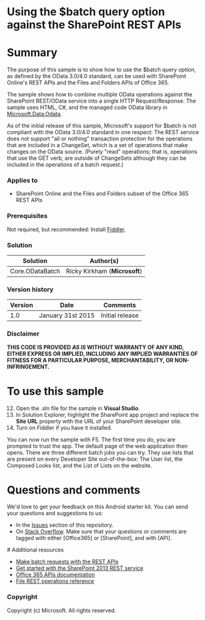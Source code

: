 # Using the $batch query option against the SharePoint REST APIs #

# Summary #
The purpose of this sample is to show how to use the $batch query option, as defined by the OData 3.0/4.0 standard, can be used with SharePoint Online's REST APIs and the Files and Folders APIs of Office 365.

The sample shows how to combine multiple OData operations against the SharePoint REST/OData service into a single HTTP Request/Response. The sample uses HTML, C#, and the managed code OData library in [Microsoft.Data.Odata](http://msdn.microsoft.com/en-us/office/microsoft.data.odata(v=vs.90)).

As of the initial release of this sample, Microsoft's support for $batch is not compliant with the OData 3.0/4.0 standard in one respect: The REST service does not support "all or nothing" transaction protection for the operations that are included in a ChangeSet, which is a set of operations that make changes on the OData source. (Purely "read" operations; that is, operations that use the GET verb, are outside of ChangeSets although they can be included in the operations of a batch request.)

### Applies to ###
-  SharePoint Online and the Files and Folders subset of the Office 365 REST APIs

### Prerequisites ###
Not required, but recommended: Install [Fiddler](http://www.telerik.com/fiddler).

### Solution ###
Solution | Author(s)
---------|----------
Core.ODataBatch | Ricky Kirkham (**Microsoft**)

### Version history ###
Version  | Date | Comments
---------| -----| --------
1.0  | January 31st 2015 | Initial release

### Disclaimer ###
**THIS CODE IS PROVIDED *AS IS* WITHOUT WARRANTY OF ANY KIND, EITHER EXPRESS OR IMPLIED, INCLUDING ANY IMPLIED WARRANTIES OF FITNESS FOR A PARTICULAR PURPOSE, MERCHANTABILITY, OR NON-INFRINGEMENT.**

# To use this sample #

12. Open the .sln file for the sample in **Visual Studio**.
13. In Solution Explorer, highlight the SharePoint app project and replace the **Site URL** property with the URL of your SharePoint developer site.
14. Turn on Fiddler if you have it installed.

You can now run the sample with F5. The first time you do, you are prompted to trust the app. The default page of the web application then opens. There are three different batch jobs you can try. They use lists that are present on every Developer Site out-of-the-box: The User list, the Composed Looks list, and the List of Lists on the website.

# Questions and comments

We'd love to get your feedback on this Android starter kit. You can send your questions and suggestions to us:

* In the [Issues](https://github.com/OfficeDev/SP-O365-REST-batch/issues) section of this repository.
* On [Stack Overflow](http://stackoverflow.com/questions/tagged/Office365+API). 
  Make sure that your questions or comments are tagged with either [Office365] or [SharePoint], and with [API].
  
<a name="resources"/>
# Additional resources

* [Make batch requests with the REST APIs](http://msdn.microsoft.com/library/office/dn903506.aspx)
* [Get started with the SharePoint 2013 REST service](http://msdn.microsoft.com/library/office/fp142380.aspx)
* [Office 365 APIs documentation](http://msdn.microsoft.com/office/office365/howto/platform-development-overview)
* [File REST operations reference](http://msdn.microsoft.com/office/office365/api/files-rest-operations)

### Copyright ###

Copyright (c) Microsoft. All rights reserved.




